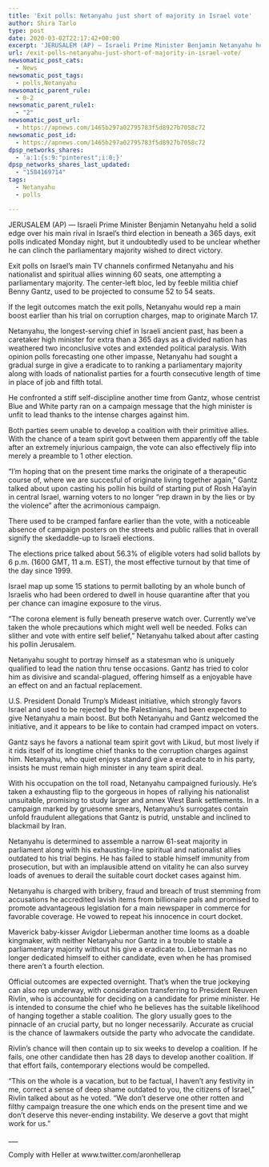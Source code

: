 ```yaml
---
title: 'Exit polls: Netanyahu just short of majority in Israel vote'
author: Shira Tarlo
type: post
date: 2020-03-02T22:17:42+00:00
excerpt: 'JERUSALEM (AP) — Israeli Prime Minister Benjamin Netanyahu held a solid edge over his main rival in Israel’s third election in under a year, exit polls indicated Monday night, but it was unclear whether he can clinch the parliamentary majority needed to claim victory. Exit polls on Israel’s main TV channels showed Netanyahu and his&hellip;'
url: /exit-polls-netanyahu-just-short-of-majority-in-israel-vote/
newsomatic_post_cats:
  - News
newsomatic_post_tags:
  - polls,Netanyahu
newsomatic_parent_rule:
  - 0-2
newsomatic_parent_rule1:
  - "2"
newsomatic_post_url:
  - https://apnews.com/1465b297a02795783f5d8927b7058c72
newsomatic_post_id:
  - https://apnews.com/1465b297a02795783f5d8927b7058c72
dpsp_networks_shares:
  - 'a:1:{s:9:"pinterest";i:0;}'
dpsp_networks_shares_last_updated:
  - "1584169714"
tags:
  - Netanyahu
  - polls

---
```

<div class="Article" data-key="article">
  <p class="Component-root-0-2-76 Component-p-0-2-68">
    JERUSALEM (AP) — Israeli Prime Minister Benjamin Netanyahu held a solid edge over his main rival in Israel’s third election in beneath a 365 days, exit polls indicated Monday night, but it undoubtedly used to be unclear whether he can clinch the parliamentary majority wished to direct victory.
  </p>
  
  <p class="Component-root-0-2-76 Component-p-0-2-68">
    Exit polls on Israel’s main TV channels confirmed Netanyahu and his nationalist and spiritual allies winning 60 seats, one attempting a parliamentary majority. The center-left bloc, led by feeble militia chief Benny Gantz, used to be projected to consume 52 to 54 seats.
  </p>
  
  <p class="Component-root-0-2-76 Component-p-0-2-68">
    If the legit outcomes match the exit polls, Netanyahu would rep a main boost earlier than his trial on corruption charges, map to originate March 17.
  </p>
  
  <p class="Component-root-0-2-76 Component-p-0-2-68">
    Netanyahu, the longest-serving chief in Israeli ancient past, has been a caretaker high minister for extra than a 365 days as a divided nation has weathered two inconclusive votes and extended political paralysis. With opinion polls forecasting one other impasse, Netanyahu had sought a gradual surge in give a eradicate to to ranking a parliamentary majority along with loads of nationalist parties for a fourth consecutive length of time in place of job and fifth total.
  </p>
  
  <p class="Component-root-0-2-76 Component-p-0-2-68">
    He confronted a stiff self-discipline another time from Gantz, whose centrist Blue and White party ran on a campaign message that the high minister is unfit to lead thanks to the intense charges against him.
  </p>
  
  <p class="Component-root-0-2-76 Component-p-0-2-68">
    Both parties seem unable to develop a coalition with their primitive allies. With the chance of a team spirit govt between them apparently off the table after an extremely injurious campaign, the vote can also effectively flip into merely a preamble to 1 other election<!-- -->.
  </p>
  
  <p class="Component-root-0-2-76 Component-p-0-2-68">
    “I&#8217;m hoping that on the present time marks the originate of a therapeutic course of, where we are succesful of originate living together again,” Gantz talked about upon casting his pollin his build of starting put of Rosh Ha’ayin in central Israel, warning voters to no longer “rep drawn in by the lies or by the violence” after the acrimonious campaign.
  </p>
  
  <p class="Component-root-0-2-76 Component-p-0-2-68">
    There used to be cramped fanfare earlier than the vote, with a noticeable absence of campaign posters on the streets and public rallies that in overall signify the skedaddle-up to Israeli elections.
  </p>
  
  <p class="Component-root-0-2-76 Component-p-0-2-68">
    The elections price talked about 56.3% of eligible voters had solid ballots by 6 p.m. (1600 GMT, 11 a.m. EST), the most effective turnout by that time of the day since 1999.
  </p>
  
  <p class="Component-root-0-2-76 Component-p-0-2-68">
    Israel map up some 15 stations to permit balloting by an whole bunch of Israelis who had been ordered to dwell in house quarantine after that you per chance can imagine exposure to the virus.
  </p>
  
  <p class="Component-root-0-2-76 Component-p-0-2-68">
    “The corona element is fully beneath preserve watch over. Currently we’ve taken the whole precautions which might well well be needed. Folks can slither and vote with entire self belief,” Netanyahu talked about after casting his pollin Jerusalem.
  </p>
  
  <p class="Component-root-0-2-76 Component-p-0-2-68">
    Netanyahu sought to portray himself as a statesman who is uniquely qualified to lead the nation thru tense occasions. Gantz has tried to color him as divisive and scandal-plagued, offering himself as a enjoyable have an effect on and an factual replacement.
  </p>
  
  <p class="Component-root-0-2-76 Component-p-0-2-68">
    U.S. President Donald Trump’s Mideast initiative, which strongly favors Israel and used to be rejected by the Palestinians, had been expected to give Netanyahu a main boost. But both Netanyahu and Gantz welcomed the initiative, and it appears to be like to contain had cramped impact on voters.
  </p>
  
  <p class="Component-root-0-2-76 Component-p-0-2-68">
    Gantz says he favors a national team spirit govt with Likud, but most lively if it rids itself of its longtime chief<!-- --> thanks to the corruption charges against him. Netanyahu, who quiet enjoys standard give a eradicate to in his party, insists he must remain high minister in any team spirit deal.
  </p>
  
  <div data-key="ad-placeholder" id="div-gpt-ad-1470255291270-0" class="DFPSlot Component-dfp-0-2-72 Component-ad-0-2-39">
  </div>
  
  <p class="Component-root-0-2-76 Component-p-0-2-68">
    With his occupation on the toll road, Netanyahu campaigned furiously. He’s taken a exhausting flip to the gorgeous in hopes of rallying his nationalist unsuitable, promising to study larger and annex West Bank settlements. In a campaign marked by gruesome smears, Netanyahu’s surrogates contain unfold fraudulent allegations that Gantz is putrid, unstable and inclined to blackmail by Iran.
  </p>
  
  <p class="Component-root-0-2-76 Component-p-0-2-68">
    Netanyahu is determined to assemble a narrow 61-seat majority in parliament along with his exhausting-line spiritual and nationalist allies outdated to his trial begins. He has failed to stable himself immunity from prosecution, but with an implausible attend on vitality he can also survey loads of avenues to derail the suitable court docket cases against him.
  </p>
  
  <p class="Component-root-0-2-76 Component-p-0-2-68">
    Netanyahu is charged with bribery, fraud and breach of trust<!-- --> stemming from accusations he accredited lavish items from billionaire pals and promised to promote advantageous legislation for a main newspaper in commerce for favorable coverage. He vowed to repeat his innocence in court docket.
  </p>
  
  <p class="Component-root-0-2-76 Component-p-0-2-68">
    Maverick baby-kisser Avigdor Lieberman<!-- --> another time looms as a doable kingmaker, with neither Netanyahu nor Gantz in a trouble to stable a parliamentary majority without his give a eradicate to. Lieberman has no longer dedicated himself to either candidate, even when he has promised there aren&#8217;t a fourth election.
  </p>
  
  <p class="Component-root-0-2-76 Component-p-0-2-68">
    Official outcomes are expected overnight. That’s when the true jockeying can also rep underway, with consideration transferring to President Reuven Rivlin, who is accountable for deciding on a candidate for prime minister. He is intended to consume the chief who he believes has the suitable likelihood of hanging together a stable coalition. The glory usually goes to the pinnacle of an crucial party, but no longer necessarily. Accurate as crucial is the chance of lawmakers outside the party who advocate the candidate.
  </p>
  
  <p class="Component-root-0-2-76 Component-p-0-2-68">
    Rivlin’s chance will then contain up to six weeks to develop a coalition. If he fails, one other candidate then has 28 days to develop another coalition. If that effort fails, contemporary elections would be compelled.
  </p>
  
  <p class="Component-root-0-2-76 Component-p-0-2-68">
    “This on the whole is a vacation, but to be factual, I haven&#8217;t any festivity in me, correct a sense of deep shame outdated to you, the citizens of Israel,” Rivlin talked about as he voted. “We don’t deserve one other rotten and filthy campaign treasure the one which ends on the present time and we don’t deserve this never-ending instability. We deserve a govt that might work for us.”
  </p>
  
  <p class="Component-root-0-2-76 Component-p-0-2-68">
    ___
  </p>
  
  <p class="Component-root-0-2-76 Component-p-0-2-68">
    Comply with Heller at www.twitter.com/aronhellerap
  </p>
</div>